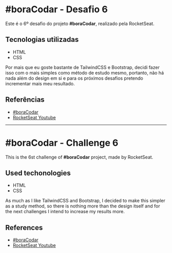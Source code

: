 # #boraCodar - Desafio 6

Este é o 6º desafio do projeto **#boraCodar**, realizado pela RocketSeat.

## Tecnologias utilizadas

* HTML
* CSS

Por mais que eu goste bastante de TailwindCSS e Bootstrap, decidi fazer isso com o mais simples como método de estudo mesmo, portanto,
não há nada além do design em si e para os próximos desafios pretendo incrementar mais meu resultado.

## Referências

* [#boraCodar](https://boracodar.dev/)
* [RocketSeat Youtube](https://www.youtube.com/c/RocketSeat)

---

# #boraCodar - Challenge 6

This is the 6st challenge of **#boraCodar** project, made by RocketSeat.

## Used techonologies

* HTML
* CSS

As much as I like TailwindCSS and Bootstrap, I decided to make this simpler as a study method, so there is nothing more than the design itself
and for the next challenges I intend to increase my results more.

## References

* [#boraCodar](https://boracodar.dev/)
* [RocketSeat Youtube](https://www.youtube.com/c/RocketSeat)
 
